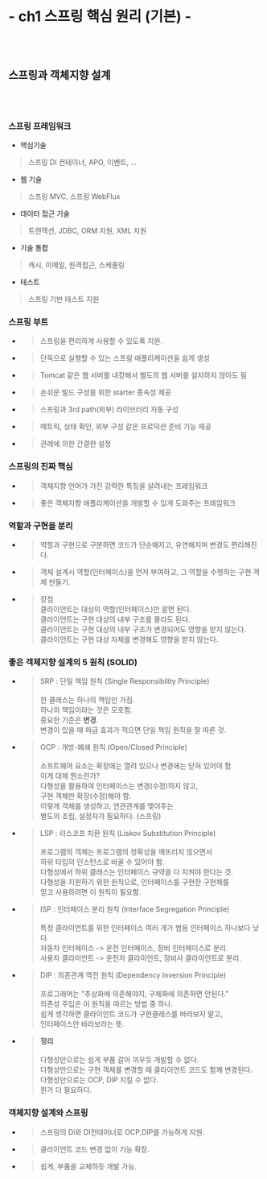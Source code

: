 # - ch1 스프링 핵심 원리 (기본) -
<br><br>
## 스프링과 객체지향 설계
<br><br>
### 스프링 프레임워크
- 핵심기술  
>스프링 DI 컨테이너, APO, 이벤트, ...
- 웹 기술  
>스프링 MVC, 스프링 WebFlux
- 데이터 접근 기술  
>트랜잭션, JDBC, ORM 지원, XML 지원
- 기술 통합  
>캐시, 이메일, 원격접근, 스케줄링
- 테스트  
>스프링 기반 테스트 지원

### 스프링 부트
- >스프링을 편리하게 사용할 수 있도록 지원.
- >단독으로 실행할 수 있는 스프링 애플리케이션을 쉽게 생성
- >Tomcat 같은 웹 서버를 내장해서 별도의 웹 서버를 설치하지 않아도 됨
- >손쉬운 빌드 구성을 위한 starter 종속성 제공
- >스프링과 3rd path(외부) 라이브러리 자동 구성
- >메트릭, 상태 확인, 외부 구성 같은 프로덕션 준비 기능 제공
- >관례에 의한 간결한 설정

### 스프링의 진짜 핵심
- >객체지향 언어가 가진 강력한 특징을 살려내는 프레임워크
- >좋은 객체지향 애플리케이션을 개발할 수 있게 도와주는 프레임워크

### 역할과 구현을 분리
- >역할과 구현으로 구분하면 코드가 단순해지고, 유연해지며 변경도 편리해진다.
- >객체 설계시 역할(인터페이스)을 먼저 부여하고, 그 역할을 수행하는 구현 객체 만들기.
- >장점  
클라이언트는 대상의 역할(인터페이스)만 알면 된다.  
클라이언트는 구현 대상의 내부 구조를 몰라도 된다.  
클라이언트는 구현 대상의 내부 구조가 변경되어도 영향을 받지 않는다.  
클라이언트는 구현 대상 자체를 변경해도 영향을 받지 않는다.

### 좋은 객체지향 설계의 5 원칙 (SOLID)
- >SRP : 단일 책임 원칙 (Single Responsibility Principle) <br><br>
한 클래스는 하나의 책임만 가짐. <br>
하나의 책임이라는 것은 모호함. <br>
중요한 기준은 **변경**. <br>
변경이 있을 때 파급 효과가 적으면 단일 책임 원칙을 잘 따른 것.
- >OCP : 개방-폐쇄 원칙 (Open/Closed Principle) <br><br>
소프트웨어 요소는 확장에는 열려 있으나 변경에는 닫혀 있어야 함.<br>
이게 대체 뭔소린가?<br>
다형성을 활용하여 인터페이스는 변경(수정)하지 않고,<br>
구현 객체만 확장(수정)해야 함.<br>
이렇게 객체를 생성하고, 연관관계를 맺어주는 <br>
별도의 조립, 설정자가 필요하다. (스프링)
- >LSP : 리스코프 치환 원칙 (Liskov Substitution Principle)<br><br>
프로그램의 객체는 프로그램의 정확성을 깨뜨리지 않으면서<br>
하위 타입의 인스턴스로 바꿀 수 있어야 함.<br>
다형성에서 하위 클래스는 인터페이스 규약을 다 지켜야 한다는 것.<br>
다형성을 지원하기 위한 원칙으로, 인터페이스를 구현한 구현체를<br> 믿고 사용하려면
이 원칙이 필요함.
- >ISP : 인터페이스 분리 원칙 (Interface Segregation Principle) <br><br>
특정 클라이언트를 위한 인터페이스 여러 개가 범용 인터페이스 하나보다 낫다.<br>
자동차 인터페이스 -> 운전 인터페이스, 정비 인터페이스로 분리.<br>
사용자 클라이언트 -> 운전자 클라이언트, 정비사 클라이언트로 분리.
- >DIP : 의존관계 역전 원칙 (Dependency Inversion Principle)<br><br>
프로그래머는 "추상화에 의존해야지, 구체화에 의존하면 안된다."<br>
의존성 주입은 이 원칙을 따르는 방법 중 하나.<br>
쉽게 생각하면 클라이언트 코드가 구현클래스를 바라보지 말고,<br>
인터페이스만 바라보라는 뜻.
- > **정리**<br><br>
  > 다형성만으로는 쉽게 부품 갈아 끼우듯 개발할 수 없다.<br>
  > 다형성만으로는 구현 객체를 변경할 때 클라이언트 코드도 함께 변경된다.<br>
  > 다형성만으로는 OCP, DIP 지킬 수 없다.<br>
  > 뭔가 더 필요하다.

### 객체지향 설계와 스프링
- >스프링의 Di와 DI컨테이너로 OCP,DIP를 가능하게 지원.<br>
- >클라이언트 코드 변경 없이 기능 확장.
- >쉽게, 부품을 교체하듯 개발 가능.